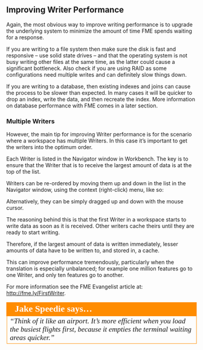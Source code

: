 ## Improving Writer Performance ##

Again, the most obvious way to improve writing performance is to upgrade the underlying system to minimize the amount of time FME spends waiting for a response.

If you are writing to a file system then make sure the disk is fast and responsive – use solid state drives – and that the operating system is not busy writing other files at the same time, as the latter could cause a significant bottleneck. Also check if you are using RAID as some configurations need multiple writes and can definitely slow things down.

If you are writing to a database, then existing indexes and joins can cause the process to be slower than expected. In many cases it will be quicker to drop an index, write the data, and then recreate the index. More information on database performance with FME comes in a later section.

### Multiple Writers ###

However, the main tip for improving Writer performance is for the scenario where a workspace has multiple Writers. In this case it’s important to get the writers into the optimum order.

Each Writer is listed in the Navigator window in Workbench. The key is to ensure that the Writer that is to receive the largest amount of data is at the top of the list.

Writers can be re-ordered by moving them up and down in the list in the Navigator window, using the context (right-click) menu, like so:

Alternatively, they can be simply dragged up and down with the mouse cursor.

The reasoning behind this is that the first Writer in a workspace starts to write data as soon as it is received. Other writers cache theirs until they are ready to start writing.

Therefore, if the largest amount of data is written immediately, lesser amounts of data have to be written to, and stored in, a cache.

This can improve performance tremendously, particularly when the translation is especially unbalanced; for example one million features go to one Writer, and only ten features go to another.

For more information see the FME Evangelist article at: http://fme.ly/FirstWriter.

<table style="border-spacing: 0px">
<tr>
<td style="vertical-align:middle;background-color:darkorange;border: 2px solid darkorange">
<i class="fa fa-quote-left fa-lg fa-pull-left fa-fw" style="color:white;padding-right: 12px;vertical-align:text-top"></i>
<span style="color:white;font-size:x-large;font-weight: bold;font-family:serif">Jake Speedie says…</span>
</td>
</tr>

<tr>
<td style="border: 1px solid darkorange">
<span style="font-family:serif; font-style:italic; font-size:larger">
“Think of it like an airport. It’s more
efficient when you load the busiest flights
first, because it empties the terminal waiting areas
quicker.”
</span>
</td>
</tr>
</table>

